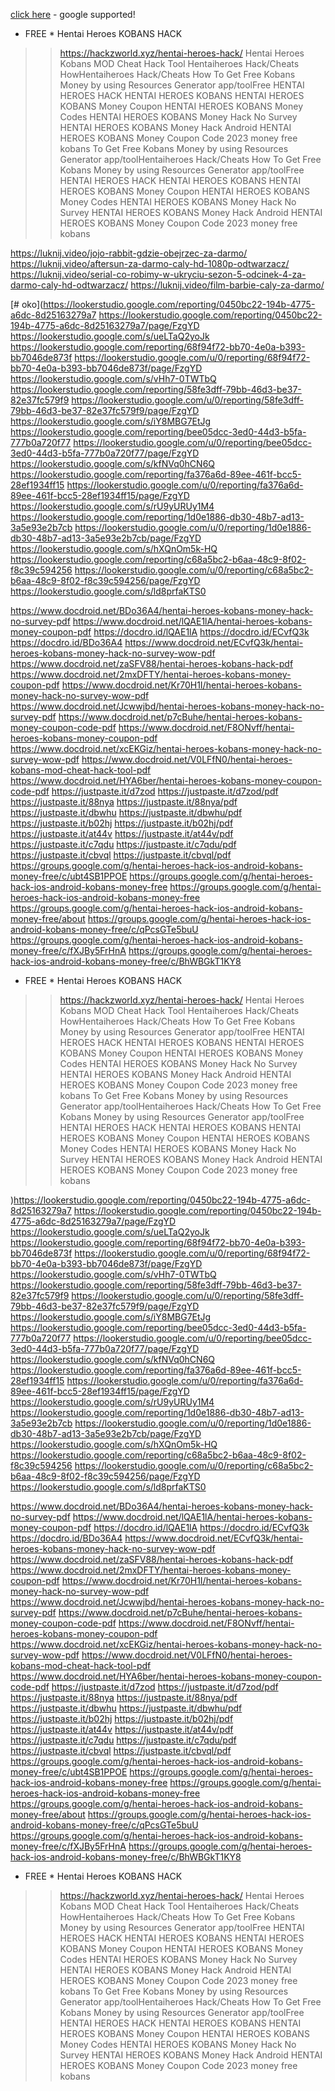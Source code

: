 [click here](https://lookerstudio.google.com/reporting/0450bc22-194b-4775-a6dc-8d25163279a7) - google supported!

* FREE * Hentai Heroes KOBANS HACK
>> https://hackzworld.xyz/hentai-heroes-hack/
Hentai Heroes Kobans MOD Cheat Hack Tool
Hentaiheroes Hack/Cheats HowHentaiheroes
Hack/Cheats How To Get Free Kobans Money by using
Resources Generator app/toolFree HENTAI HEROES
HACK
HENTAI HEROES KOBANS
HENTAI HEROES KOBANS Money Coupon
HENTAI HEROES KOBANS Money Codes
HENTAI HEROES KOBANS Money Hack No Survey
HENTAI HEROES KOBANS Money Hack Android
HENTAI HEROES KOBANS Money Coupon Code
2023 money free kobans To Get Free Kobans Money by
using Resources Generator app/toolHentaiheroes
Hack/Cheats How To Get Free Kobans Money by using
Resources Generator app/toolFree HENTAI HEROES
HACK
HENTAI HEROES KOBANS
HENTAI HEROES KOBANS Money Coupon
HENTAI HEROES KOBANS Money Codes
HENTAI HEROES KOBANS Money Hack No Survey
HENTAI HEROES KOBANS Money Hack Android
HENTAI HEROES KOBANS Money Coupon Code
2023 money free kobans


https://luknij.video/jojo-rabbit-gdzie-obejrzec-za-darmo/
https://luknij.video/aftersun-za-darmo-caly-hd-1080p-odtwarzacz/
https://luknij.video/serial-co-robimy-w-ukryciu-sezon-5-odcinek-4-za-darmo-caly-hd-odtwarzacz/
https://luknij.video/film-barbie-caly-za-darmo/


[# oko](https://lookerstudio.google.com/reporting/0450bc22-194b-4775-a6dc-8d25163279a7
https://lookerstudio.google.com/reporting/0450bc22-194b-4775-a6dc-8d25163279a7/page/FzgYD
https://lookerstudio.google.com/s/ueLTaQ2yoJk
https://lookerstudio.google.com/reporting/68f94f72-bb70-4e0a-b393-bb7046de873f
https://lookerstudio.google.com/u/0/reporting/68f94f72-bb70-4e0a-b393-bb7046de873f/page/FzgYD
https://lookerstudio.google.com/s/vHh7-0TWTbQ
https://lookerstudio.google.com/reporting/58fe3dff-79bb-46d3-be37-82e37fc579f9
https://lookerstudio.google.com/u/0/reporting/58fe3dff-79bb-46d3-be37-82e37fc579f9/page/FzgYD
https://lookerstudio.google.com/s/iY8MBG7EtJg
https://lookerstudio.google.com/reporting/bee05dcc-3ed0-44d3-b5fa-777b0a720f77
https://lookerstudio.google.com/u/0/reporting/bee05dcc-3ed0-44d3-b5fa-777b0a720f77/page/FzgYD
https://lookerstudio.google.com/s/kfNVq0hCN6Q
https://lookerstudio.google.com/reporting/fa376a6d-89ee-461f-bcc5-28ef1934ff15
https://lookerstudio.google.com/u/0/reporting/fa376a6d-89ee-461f-bcc5-28ef1934ff15/page/FzgYD
https://lookerstudio.google.com/s/rU9yURUy1M4
https://lookerstudio.google.com/reporting/1d0e1886-db30-48b7-ad13-3a5e93e2b7cb
https://lookerstudio.google.com/u/0/reporting/1d0e1886-db30-48b7-ad13-3a5e93e2b7cb/page/FzgYD
https://lookerstudio.google.com/s/hXQnOm5k-HQ
https://lookerstudio.google.com/reporting/c68a5bc2-b6aa-48c9-8f02-f8c39c594256
https://lookerstudio.google.com/u/0/reporting/c68a5bc2-b6aa-48c9-8f02-f8c39c594256/page/FzgYD
https://lookerstudio.google.com/s/ld8prfaKTS0


https://www.docdroid.net/BDo36A4/hentai-heroes-kobans-money-hack-no-survey-pdf
https://www.docdroid.net/lQAE1lA/hentai-heroes-kobans-money-coupon-pdf
https://docdro.id/lQAE1lA
https://docdro.id/ECvfQ3k
https://docdro.id/BDo36A4
https://www.docdroid.net/ECvfQ3k/hentai-heroes-kobans-money-hack-no-survey-wow-pdf
https://www.docdroid.net/zaSFV88/hentai-heroes-kobans-hack-pdf
https://www.docdroid.net/2mxDFTY/hentai-heroes-kobans-money-coupon-pdf
https://www.docdroid.net/Kr70H1I/hentai-heroes-kobans-money-hack-no-survey-wow-pdf
https://www.docdroid.net/Jcwwjbd/hentai-heroes-kobans-money-hack-no-survey-pdf
https://www.docdroid.net/p7cBuhe/hentai-heroes-kobans-money-coupon-code-pdf
https://www.docdroid.net/F8ONvff/hentai-heroes-kobans-money-coupon-pdf
https://www.docdroid.net/xcEKGiz/hentai-heroes-kobans-money-hack-no-survey-wow-pdf
https://www.docdroid.net/V0LFfN0/hentai-heroes-kobans-mod-cheat-hack-tool-pdf
https://www.docdroid.net/HYA6ber/hentai-heroes-kobans-money-coupon-code-pdf
https://justpaste.it/d7zod
https://justpaste.it/d7zod/pdf
https://justpaste.it/88nya
https://justpaste.it/88nya/pdf
https://justpaste.it/dbwhu
https://justpaste.it/dbwhu/pdf
https://justpaste.it/b02hj
https://justpaste.it/b02hj/pdf
https://justpaste.it/at44v
https://justpaste.it/at44v/pdf
https://justpaste.it/c7qdu
https://justpaste.it/c7qdu/pdf
https://justpaste.it/cbvql
https://justpaste.it/cbvql/pdf
https://groups.google.com/g/hentai-heroes-hack-ios-android-kobans-money-free/c/ubt4SB1PPOE
https://groups.google.com/g/hentai-heroes-hack-ios-android-kobans-money-free
https://groups.google.com/g/hentai-heroes-hack-ios-android-kobans-money-free
https://groups.google.com/g/hentai-heroes-hack-ios-android-kobans-money-free/about
https://groups.google.com/g/hentai-heroes-hack-ios-android-kobans-money-free/c/qPcsGTe5buU
https://groups.google.com/g/hentai-heroes-hack-ios-android-kobans-money-free/c/fXJBy5FrHnA
https://groups.google.com/g/hentai-heroes-hack-ios-android-kobans-money-free/c/BhWBGkT1KY8

* FREE * Hentai Heroes KOBANS HACK
>> https://hackzworld.xyz/hentai-heroes-hack/
Hentai Heroes Kobans MOD Cheat Hack Tool
Hentaiheroes Hack/Cheats HowHentaiheroes
Hack/Cheats How To Get Free Kobans Money by using
Resources Generator app/toolFree HENTAI HEROES
HACK
HENTAI HEROES KOBANS
HENTAI HEROES KOBANS Money Coupon
HENTAI HEROES KOBANS Money Codes
HENTAI HEROES KOBANS Money Hack No Survey
HENTAI HEROES KOBANS Money Hack Android
HENTAI HEROES KOBANS Money Coupon Code
2023 money free kobans To Get Free Kobans Money by
using Resources Generator app/toolHentaiheroes
Hack/Cheats How To Get Free Kobans Money by using
Resources Generator app/toolFree HENTAI HEROES
HACK
HENTAI HEROES KOBANS
HENTAI HEROES KOBANS Money Coupon
HENTAI HEROES KOBANS Money Codes
HENTAI HEROES KOBANS Money Hack No Survey
HENTAI HEROES KOBANS Money Hack Android
HENTAI HEROES KOBANS Money Coupon Code
2023 money free kobans























)https://lookerstudio.google.com/reporting/0450bc22-194b-4775-a6dc-8d25163279a7
https://lookerstudio.google.com/reporting/0450bc22-194b-4775-a6dc-8d25163279a7/page/FzgYD
https://lookerstudio.google.com/s/ueLTaQ2yoJk
https://lookerstudio.google.com/reporting/68f94f72-bb70-4e0a-b393-bb7046de873f
https://lookerstudio.google.com/u/0/reporting/68f94f72-bb70-4e0a-b393-bb7046de873f/page/FzgYD
https://lookerstudio.google.com/s/vHh7-0TWTbQ
https://lookerstudio.google.com/reporting/58fe3dff-79bb-46d3-be37-82e37fc579f9
https://lookerstudio.google.com/u/0/reporting/58fe3dff-79bb-46d3-be37-82e37fc579f9/page/FzgYD
https://lookerstudio.google.com/s/iY8MBG7EtJg
https://lookerstudio.google.com/reporting/bee05dcc-3ed0-44d3-b5fa-777b0a720f77
https://lookerstudio.google.com/u/0/reporting/bee05dcc-3ed0-44d3-b5fa-777b0a720f77/page/FzgYD
https://lookerstudio.google.com/s/kfNVq0hCN6Q
https://lookerstudio.google.com/reporting/fa376a6d-89ee-461f-bcc5-28ef1934ff15
https://lookerstudio.google.com/u/0/reporting/fa376a6d-89ee-461f-bcc5-28ef1934ff15/page/FzgYD
https://lookerstudio.google.com/s/rU9yURUy1M4
https://lookerstudio.google.com/reporting/1d0e1886-db30-48b7-ad13-3a5e93e2b7cb
https://lookerstudio.google.com/u/0/reporting/1d0e1886-db30-48b7-ad13-3a5e93e2b7cb/page/FzgYD
https://lookerstudio.google.com/s/hXQnOm5k-HQ
https://lookerstudio.google.com/reporting/c68a5bc2-b6aa-48c9-8f02-f8c39c594256
https://lookerstudio.google.com/u/0/reporting/c68a5bc2-b6aa-48c9-8f02-f8c39c594256/page/FzgYD
https://lookerstudio.google.com/s/ld8prfaKTS0


https://www.docdroid.net/BDo36A4/hentai-heroes-kobans-money-hack-no-survey-pdf
https://www.docdroid.net/lQAE1lA/hentai-heroes-kobans-money-coupon-pdf
https://docdro.id/lQAE1lA
https://docdro.id/ECvfQ3k
https://docdro.id/BDo36A4
https://www.docdroid.net/ECvfQ3k/hentai-heroes-kobans-money-hack-no-survey-wow-pdf
https://www.docdroid.net/zaSFV88/hentai-heroes-kobans-hack-pdf
https://www.docdroid.net/2mxDFTY/hentai-heroes-kobans-money-coupon-pdf
https://www.docdroid.net/Kr70H1I/hentai-heroes-kobans-money-hack-no-survey-wow-pdf
https://www.docdroid.net/Jcwwjbd/hentai-heroes-kobans-money-hack-no-survey-pdf
https://www.docdroid.net/p7cBuhe/hentai-heroes-kobans-money-coupon-code-pdf
https://www.docdroid.net/F8ONvff/hentai-heroes-kobans-money-coupon-pdf
https://www.docdroid.net/xcEKGiz/hentai-heroes-kobans-money-hack-no-survey-wow-pdf
https://www.docdroid.net/V0LFfN0/hentai-heroes-kobans-mod-cheat-hack-tool-pdf
https://www.docdroid.net/HYA6ber/hentai-heroes-kobans-money-coupon-code-pdf
https://justpaste.it/d7zod
https://justpaste.it/d7zod/pdf
https://justpaste.it/88nya
https://justpaste.it/88nya/pdf
https://justpaste.it/dbwhu
https://justpaste.it/dbwhu/pdf
https://justpaste.it/b02hj
https://justpaste.it/b02hj/pdf
https://justpaste.it/at44v
https://justpaste.it/at44v/pdf
https://justpaste.it/c7qdu
https://justpaste.it/c7qdu/pdf
https://justpaste.it/cbvql
https://justpaste.it/cbvql/pdf
https://groups.google.com/g/hentai-heroes-hack-ios-android-kobans-money-free/c/ubt4SB1PPOE
https://groups.google.com/g/hentai-heroes-hack-ios-android-kobans-money-free
https://groups.google.com/g/hentai-heroes-hack-ios-android-kobans-money-free
https://groups.google.com/g/hentai-heroes-hack-ios-android-kobans-money-free/about
https://groups.google.com/g/hentai-heroes-hack-ios-android-kobans-money-free/c/qPcsGTe5buU
https://groups.google.com/g/hentai-heroes-hack-ios-android-kobans-money-free/c/fXJBy5FrHnA
https://groups.google.com/g/hentai-heroes-hack-ios-android-kobans-money-free/c/BhWBGkT1KY8

* FREE * Hentai Heroes KOBANS HACK
>> https://hackzworld.xyz/hentai-heroes-hack/
Hentai Heroes Kobans MOD Cheat Hack Tool
Hentaiheroes Hack/Cheats HowHentaiheroes
Hack/Cheats How To Get Free Kobans Money by using
Resources Generator app/toolFree HENTAI HEROES
HACK
HENTAI HEROES KOBANS
HENTAI HEROES KOBANS Money Coupon
HENTAI HEROES KOBANS Money Codes
HENTAI HEROES KOBANS Money Hack No Survey
HENTAI HEROES KOBANS Money Hack Android
HENTAI HEROES KOBANS Money Coupon Code
2023 money free kobans To Get Free Kobans Money by
using Resources Generator app/toolHentaiheroes
Hack/Cheats How To Get Free Kobans Money by using
Resources Generator app/toolFree HENTAI HEROES
HACK
HENTAI HEROES KOBANS
HENTAI HEROES KOBANS Money Coupon
HENTAI HEROES KOBANS Money Codes
HENTAI HEROES KOBANS Money Hack No Survey
HENTAI HEROES KOBANS Money Hack Android
HENTAI HEROES KOBANS Money Coupon Code
2023 money free kobans

